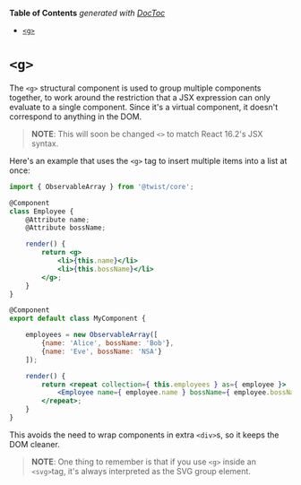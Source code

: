 <!-- START doctoc generated TOC please keep comment here to allow auto update -->
<!-- DON'T EDIT THIS SECTION, INSTEAD RE-RUN doctoc TO UPDATE -->
**Table of Contents**  *generated with [DocToc](https://github.com/thlorenz/doctoc)*

- [`<g>`](#g)

<!-- END doctoc generated TOC please keep comment here to allow auto update -->

# `<g>`

The `<g>` structural component is used to group multiple components together, to work around the restriction that a JSX expression can only evaluate to a single component. Since it's a virtual component, it doesn't correspond to anything in the DOM.

> **NOTE**: This will soon be changed `<>` to match React 16.2's JSX syntax.

Here's an example that uses the `<g>` tag to insert multiple items into a list at once:

```jsx
import { ObservableArray } from '@twist/core';

@Component
class Employee {
    @Attribute name;
    @Attribute bossName;

    render() {
        return <g>
            <li>{this.name}</li>
            <li>{this.bossName}</li>
        </g>;
    }
}

@Component
export default class MyComponent {

    employees = new ObservableArray([
        {name: 'Alice', bossName: 'Bob'},
        {name: 'Eve', bossName: 'NSA'}
    ]);

    render() {
        return <repeat collection={ this.employees } as={ employee }>
            <Employee name={ employee.name } bossName={ employee.bossName } />
        </repeat>;
    }
}
```

This avoids the need to wrap components in extra `<div>`s, so it keeps the DOM cleaner.

> **NOTE**: One thing to remember is that if you use `<g>` inside an `<svg>`tag, it's always interpreted as the SVG group element.

